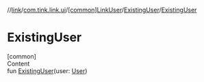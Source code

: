 //[link](../../../index.md)/[com.tink.link.ui](../../index.md)/[[common]LinkUser](../index.md)/[ExistingUser](index.md)/[ExistingUser](-existing-user.md)



# ExistingUser  
[common]  
Content  
fun [ExistingUser](-existing-user.md)(user: [User](../../../com.tink.model.user/[common]-user/index.md))  



